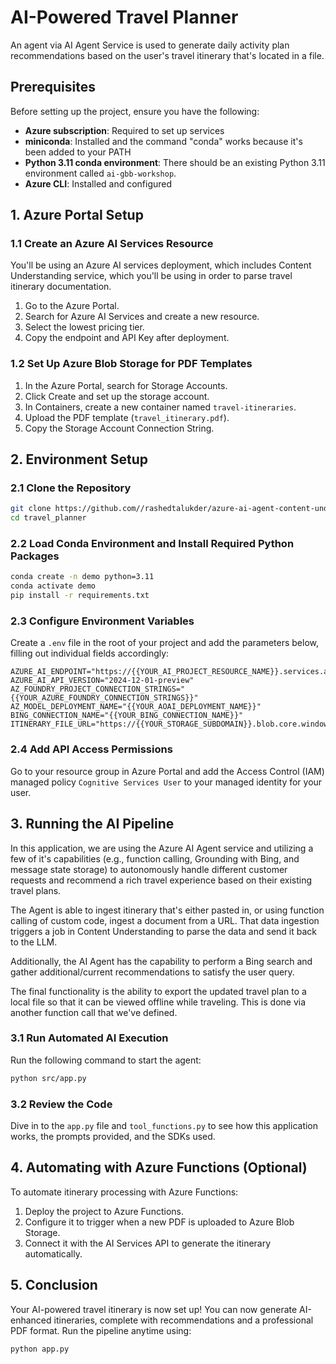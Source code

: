 # AI-Powered Travel Planner

An agent via AI Agent Service is used to generate daily activity plan recommendations based on the user's travel itinerary that's located in a file.

## Prerequisites

Before setting up the project, ensure you have the following:
- **Azure subscription**: Required to set up services
- **miniconda**: Installed and the command "conda" works because it's been added to your PATH
- **Python 3.11 conda environment**: There should be an existing Python 3.11 environment called `ai-gbb-workshop`.
- **Azure CLI**: Installed and configured

## 1. Azure Portal Setup

### 1.1 Create an Azure AI Services Resource
You'll be using an Azure AI services deployment, which includes Content Understanding service, which you'll be using in order to parse travel itinerary documentation. 
1. Go to the Azure Portal.
2. Search for Azure AI Services and create a new resource.
3. Select the lowest pricing tier.
4. Copy the endpoint and API Key after deployment.

### 1.2 Set Up Azure Blob Storage for PDF Templates
1. In the Azure Portal, search for Storage Accounts.
2. Click Create and set up the storage account.
3. In Containers, create a new container named `travel-itineraries`.
4. Upload the PDF template (`travel_itinerary.pdf`).
5. Copy the Storage Account Connection String.

## 2. Environment Setup

### 2.1 Clone the Repository
```bash
git clone https://github.com//rashedtalukder/azure-ai-agent-content-understanding-demo.git
cd travel_planner
```

### 2.2 Load Conda Environment and Install Required Python Packages
```bash
conda create -n demo python=3.11
conda activate demo
pip install -r requirements.txt
```

### 2.3 Configure Environment Variables
Create a `.env` file in the root of your project and add the parameters below, filling out individual fields accordingly:
```env
AZURE_AI_ENDPOINT="https://{{YOUR_AI_PROJECT_RESOURCE_NAME}}.services.ai.azure.com"
AZURE_AI_API_VERSION="2024-12-01-preview"
AZ_FOUNDRY_PROJECT_CONNECTION_STRINGS="{{YOUR_AZURE_FOUNDRY_CONNECTION_STRINGS}}"
AZ_MODEL_DEPLOYMENT_NAME="{{YOUR_AOAI_DEPLOYMENT_NAME}}"
BING_CONNECTION_NAME="{{YOUR_BING_CONNECTION_NAME}}"
ITINERARY_FILE_URL="https://{{YOUR_STORAGE_SUBDOMAIN}}.blob.core.windows.net/travel_itineraries/travel_Itinerary.pdf"
```

### 2.4 Add API Access Permissions
Go to your resource group in Azure Portal and add the Access Control (IAM) managed policy `Cognitive Services User` to your managed identity for your user.

## 3. Running the AI Pipeline
In this application, we are using the Azure AI Agent service and utilizing a few of it's capabilities (e.g., function calling, Grounding with Bing, and message state storage) to autonomously handle different customer requests and recommend a rich travel experience based on their existing travel plans.

The Agent is able to ingest itinerary that's either pasted in, or using function calling of custom code, ingest a document from a URL. That data ingestion triggers a job in Content Understanding to parse the data and send it back to the LLM.

Additionally, the AI Agent has the capability to perform a Bing search and gather additional/current recommendations to satisfy the user query.

The final functionality is the ability to export the updated travel plan to a local file so that it can be viewed offline while traveling. This is done via another function call that we've defined.

### 3.1 Run Automated AI Execution
Run the following command to start the agent:
```bash
python src/app.py
```

### 3.2 Review the Code
Dive in to the `app.py` file and `tool_functions.py` to see how this application works, the prompts provided, and the SDKs used.

## 4. Automating with Azure Functions (Optional)
To automate itinerary processing with Azure Functions:
1. Deploy the project to Azure Functions.
2. Configure it to trigger when a new PDF is uploaded to Azure Blob Storage.
3. Connect it with the AI Services API to generate the itinerary automatically.

## 5. Conclusion
Your AI-powered travel itinerary is now set up! You can now generate AI-enhanced itineraries,
complete with recommendations and a professional PDF format.
Run the pipeline anytime using:
```bash
python app.py
```